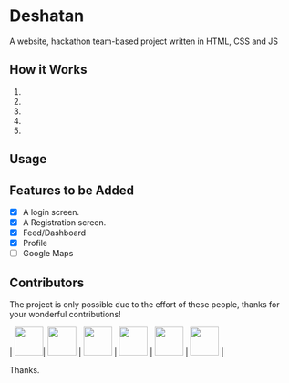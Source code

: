 # Deshatan
A website, hackathon team-based project written in HTML, CSS and JS

## How it Works

1. 
2. 
3. 
4. 
5. 

## Usage


## Features to be Added

- [x] A login screen.
- [x] A Registration screen.
- [x] Feed/Dashboard
- [x] Profile
- [ ] Google Maps

## Contributors
The project is only possible due to the effort of these people, thanks for your wonderful contributions!

| [<img src="https://github.com/johanjoseph02.png?size=50" width="50"/>](https://github.com/johanjoseph02)| [<img src="https://github.com/SHAY2407.png?size=50" width="50"/>](https://github.com/SHAY2407) | [<img src="https://github.com/Balajithegr8.png?size=50" width="50"/>](https://github.com/Balajithegr8) | [<img src="https://github.com/Dhruvch1244.png?size=50" width="50"/>](https://github.com/Dhruvch1244) | [<img src="https://github.com/IshanManglik.png?size=50" width="50"/>](https://github.com/IshanManglik) | [<img src="https://github.com/Sanchita1304.png?size=50" width="50"/>](https://github.com/Sanchita1304) |

Thanks.
